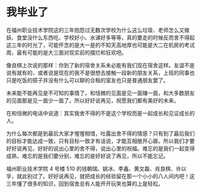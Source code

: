 # 我毕业了


在福州职业技术学院这的三年抱怨过无数次学校为什么这么垃圾、老师怎么又做妖、食堂没什么东西吃、学校好小、水课好多等等，真的要走的时候反而舍不得起这三年的时光了，可能怀念的是大一是的不知天高地厚也可能是大二在机房的考试周，最有可能的是大三面对现实前的摆烂和狂欢吧。

像良棋上次说的那样：你到了新的宿舍关系未必能有我们现在宿舍这样。友谊不是说有就有的，或者说是现在的我不是很想去接触一段新的朋友关系，上班的同事也只是吃饭的搭子并没有什么可以聊的合租的室友也只是普通朋友罢了。

未来能不能再见是不可知的事情了。和恬微的见面是见一面赚一面，和大多数朋友的见面那是见一面少一面了。所以好好说再见，祝愿我们都有美好的未来。

在和恬微的电话中说道：其实我舍不得的不是这个学校而是一起成长和见证成长的人。

为什么每次都是到最后大家才惺惺相惜，吐露出舍不得的情感？只有到了最后我们的目标才能达成一致，只有目标一致才有话说，才能互相敞开心扉。所以我们才要好好说再见，好好的说出心里的舍不得，说出心里的祝福。难忘的是我们一起变得成熟，难忘的是我们要分别，难忘的是好好说了再见，所以不能忘记。

福州职业技术学院 4 号楼 510 的钱朝瑞、姚冰、李鑫、黄文磊、肖良棋、许以孚，就此别过了。好好说再见，就把成长的经验留在那一个小小的八人间内吧！这三年懂了很多的知识，回到宿舍总有人能开开玩笑也算的上是轻松。




